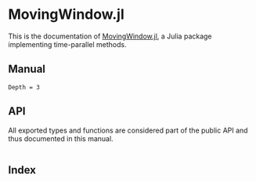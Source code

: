 # MovingWindow.jl

This is the documentation of [MovingWindow.jl](https://github.com/antonuccig/MovingWindow.jl), a Julia package implementing time-parallel methods.

## Manual

```@contents
Depth = 3
```

## API

All exported types and functions are considered part of the public API and thus documented in this manual.

```@autodocs
```

## Index

```@index
```
